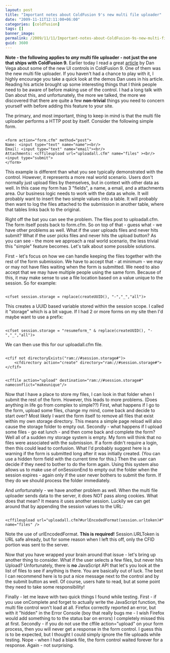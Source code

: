 ```yaml
---
layout: post
title: "Important notes about ColdFusion 9's new multi file uploader"
date: "2009-11-11T12:11:00+06:00"
categories: [coldfusion]
tags: []
banner_image: 
permalink: /2009/11/11/Important-notes-about-ColdFusion-9s-new-multi-file-uploader
guid: 3600
---
```


<b>Note - the following applies to <i>any</i> multi file uploader - not just the one that ships with ColdFusion 9.</b> Earlier today I read a great <a href="http://www.adobe.com/devnet/coldfusion/articles/coldfusion9_uicontrols.html">article</a> by Dan Vega about some of the new UI controls in ColdFusion 9. One of them was the new multi file uploader. If you haven't had a chance to play with it, I highly encourage you take a quick look at the demos Dan uses in his article. Reading his article brought up some interesting things that I think people need to be aware of before making use of the control. I had a long talk with Dan about this, and unfortunately, the more we talked, the more we discovered that there are quite a few <b>non-trivial</b> things you need to concern yourself with before adding this feature to your site.
<!--more-->
The primary, and most important,  thing to keep in mind is that the multi file uploader performs a HTTP post by itself. Consider the following simple form.

<code>
&lt;form action="form.cfm" method="post"&gt;
Name: &lt;input type="text" name="name"&gt;&lt;br/&gt;
Email: &lt;input type="text" name="email"&gt;&lt;br/&gt;
Attachments: &lt;cffileupload url="uploadall.cfm" name="files" &gt;&lt;br/&gt;
&lt;input type="submit"&gt;
&lt;/form&gt;
</code>

This example is different than what you see typically demonstrated with the control. However, it represents a more real world scenario. Users don't normally just upload files by themselves, but in context with other data as well. In this case my form has 3 "fields", a name, a email, and a attachments area. Our business logic needs to work with the data as whole. It will probably want to insert the two simple values into a table. It will probably then want to log the files attached to the submission in another table, where that tables links back to the original. 

Right off the bat you can see the problem. The files post to uploadall.cfm. The form itself posts back to form.cfm. So on top of that - guess what - we have other problems as well. What if the user uploads files and never hits submit? What if the user picks files and never hits the upload button? As you can see - the more we approach a real world scenario, the less trivial this "simple" feature becomes. Let's talk about some possible solutions.

First - let's focus on how we can handle keeping the files together with the rest of the form submission. We have to accept that - at minimum - we may or may not have files waiting when the form is submitted. We need to also accept that we may have multiple people using the same form. Because of this, it may make sense to use a file location based on a value unique to the session. So for example:

<code>
&lt;cfset session.storage = replace(createUUID(), "-","_","all")&gt;
</code>

This creates a UUID based variable stored within the session scope. I called it "storage" which is a bit vague. If I had 2 or more forms on my site then I'd maybe want to use a prefix:

<code>
&lt;cfset session.storage = "resumeform_" & replace(createUUID(), "-","_","all")&gt;
</code>

We can then use this for our uploadall.cfm file. 

<code>
&lt;cfif not directoryExists("ram://#session.storage#")&gt;
	&lt;cfdirectory action="create" directory="ram://#session.storage#"&gt;
&lt;/cfif&gt;

&lt;cffile action="upload" destination="ram://#session.storage#" nameconflict="makeunique"/&gt;
</code>

Now that I have a place to store my files, I can look in that folder when I submit the rest of the form. However, this leads to more problems. (Does anything in life go from complex to simple??) First, what happens if I go to the form, upload some files, change my mind, come back and decide to start over? Most likely I want the form itself to remove all files that exist within my own storage directory. This means a simple page reload will also cause the storage folder to empty out. Secondly - what happens if I upload some files - go eat lunch - and then come back and complete the form? Well all of a sudden my storage system is empty. My form will think that no files were associated with the submission. If a form didn't require a login, then this could lead to confusion. What I'd probably suggest here is a warning if the form is submitted long after it was initially created. (You can use a hidden form field with the current time for this.) Then the user can decide if they need to bother to do the form again. Using this system also allows us to make use of onSessionEnd to empty out the folder when the session expires - again only if the user never bothers to submit the form. If they do we should process the folder immediately.

And unfortunately - we have another problem as well. When the multi file uploader sends data to the server, it does NOT pass along cookies. What does that mean? It means it uses another session. Luckily we can get around that by appending the session values to the URL:

<code>
&lt;cffileupload url="uploadall.cfm?#urlEncodedFormat(session.urltoken)#" name="files" /&gt;
</code>

Note the use of urlEncodedFormat. <b>This is required!</b> Session.URLToken is URL safe already, but for some reason when I left this off, only the CFID portion was sent to the server.

Now that you have wrapped your brain around that issue - let's bring up another thing to consider. What if the user selects a few files, but never hits Upload? Unfortunately, there is <b>no</b> JavaScript API that let's you look at the list of files to see if anything is there. You are basically out of luck. The best I can recommend here is to put a nice message next to the control and by the submit button as well. Of course, users hate to read, but at some point they need to take some responsibility!

Finally - let me leave with two quick things I found while testing. First - if you use onComplete and forget to actually write the JavaScript function, the multi file control won't load at all. Firefox correctly reported an error, but with it "hidden" in the Error Console (boy that really bugs me - I wish Firefox would add something to to the status bar on errors) I completely missed this at first. Secondly - if you do not use the cffile action="upload" on your form process, then you will never get a response in the form control. I guess this is to be expected, but I thought I could simply ignore the file uploads while testing. Nope - when I had a blank file, the form control waited forever for a response. Again - not surprising.